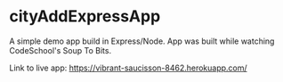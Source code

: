 # cityAddExpressApp
A simple demo app build in Express/Node. App was built while watching CodeSchool's Soup To Bits.

Link to live app: https://vibrant-saucisson-8462.herokuapp.com/
